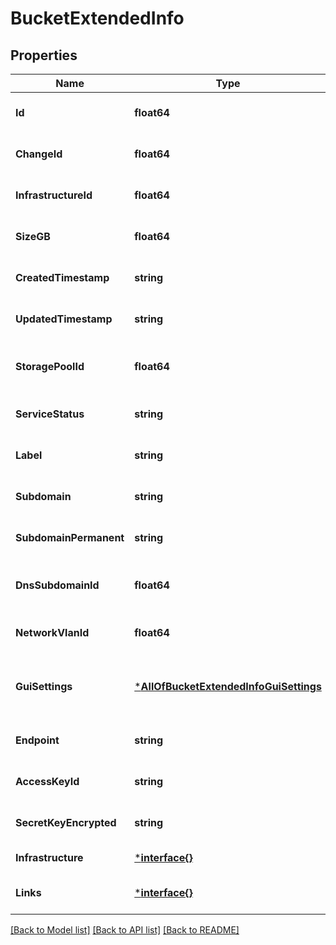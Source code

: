 # BucketExtendedInfo

## Properties
Name | Type | Description | Notes
------------ | ------------- | ------------- | -------------
**Id** | **float64** | Id of the Bucket | [optional] [default to null]
**ChangeId** | **float64** | Change id of the Bucket | [optional] [default to null]
**InfrastructureId** | **float64** | Infrastructure id of the Bucket | [optional] [default to null]
**SizeGB** | **float64** | Disk size in GB for Bucket | [optional] [default to null]
**CreatedTimestamp** | **string** | Timestamp of the Bucket creation. | [optional] [default to null]
**UpdatedTimestamp** | **string** | Timestamp of the Bucket last update. | [optional] [default to null]
**StoragePoolId** | **float64** | Id of the storage pool the Bucket is assigned to | [optional] [default to null]
**ServiceStatus** | **string** | Service status of the Bucket | [optional] [default to null]
**Label** | **string** | Label of the Bucket. | [optional] [default to null]
**Subdomain** | **string** | Subdomain of the Bucket. | [optional] [default to null]
**SubdomainPermanent** | **string** | Subdomain permanent of the Bucket. | [optional] [default to null]
**DnsSubdomainId** | **float64** | Id of the DNS subdomain for the Bucket. | [optional] [default to null]
**NetworkVlanId** | **float64** | Id of the VLAN for the Bucket. | [optional] [default to null]
**GuiSettings** | [***AllOfBucketExtendedInfoGuiSettings**](AllOfBucketExtendedInfoGuiSettings.md) | GUI settings for the Bucket. This is a JSON object. | [optional] [default to null]
**Endpoint** | **string** | Endpoint of the Bucket. | [optional] [default to null]
**AccessKeyId** | **string** | Endpoint of the Bucket. | [optional] [default to null]
**SecretKeyEncrypted** | **string** | Endpoint of the Bucket. | [optional] [default to null]
**Infrastructure** | [***interface{}**](interface{}.md) | Infrastructure information | [default to null]
**Links** | [***interface{}**](interface{}.md) |  | [optional] [default to null]

[[Back to Model list]](../README.md#documentation-for-models) [[Back to API list]](../README.md#documentation-for-api-endpoints) [[Back to README]](../README.md)

